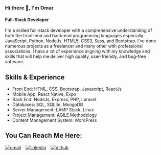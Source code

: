 <!-- ![Full-Stack Web Developer](https://github.com/omarchouman/omarchouman/blob/main/Github%20Banner.jpg) -->

### Hi there 👋, I'm Omar 
#### Full-Stack Developer


I'm a skilled full-stack developer with a comprehensive understanding of both the front-end and back-end programming languages especially JavaScript, Python, NodeJs, HTML5, CSS3, Sass, and Bootstrap. I've done numerous projects as a freelancer and many other with professional associations. I have a lot of experience aligning with my knowledge and skills that will help me deliver high quality, user-friendly, and bug-free software.

## Skills & Experience
- Front End: HTML, CSS, Bootstrap, Javascript, ReactJs
- Mobile App: React Native, Expo
- Back End: NodeJs, Express, PHP, Laravel
- Databases: SQL, SQLite, MongoDB
- Server Management: LAMP Stack, Linux
- Project Management: AGILE Methodology
- Content Management System: WordPress



## You Can Reach Me Here:
[![email](https://user-images.githubusercontent.com/25087769/87174308-a4680f00-c2df-11ea-90b0-5fa1fa76d2f1.png)](mailto:omar.chouman0@gmail.com) &nbsp;&nbsp;
[![linkedin](https://user-images.githubusercontent.com/25087769/87172072-530a5080-c2dc-11ea-8e2c-8ee4dbf3394b.png)](https://www.linkedin.com/in/omar-chouman-3805a1183/) &nbsp;&nbsp;
[![github](https://user-images.githubusercontent.com/25087769/87176037-2c4f1880-c2e2-11ea-8a13-41c90b711b9f.png)](https://omarchouman.github.io/) &nbsp;&nbsp;

